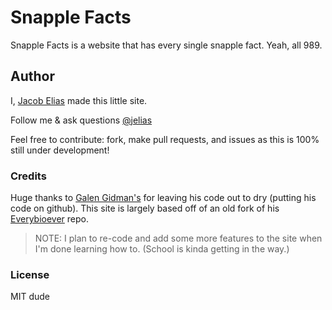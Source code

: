 # Snapple Facts

Snapple Facts is a website that has every single snapple fact. Yeah, all 989.

## Author

I, [Jacob Elias](https://github.com/jelias) made this little site.

Follow me & ask questions [@jelias](https://twitter.com/_jelias_)

Feel free to contribute: fork, make pull requests, and issues as this is 100% still under development!

### Credits

Huge thanks to [Galen Gidman's](http://galengidman.com/) for leaving his code out to dry (putting his code on github). This site is largely based off of an old fork of his [Everybioever](https://github.com/galengidman/everybioever) repo. 

> NOTE: I plan to re-code and add some more features to the site when I'm done learning how to. (School is kinda getting in the way.)

### License

MIT dude
